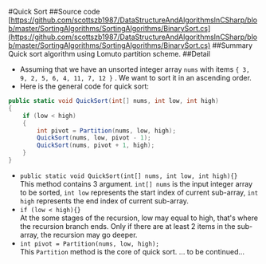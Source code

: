 #Quick Sort
##Source code
[https://github.com/scottszb1987/DataStructureAndAlgorithmsInCSharp/blob/master/SortingAlgorithms/SortingAlgorithms/BinarySort.cs](https://github.com/scottszb1987/DataStructureAndAlgorithmsInCSharp/blob/master/SortingAlgorithms/SortingAlgorithms/BinarySort.cs)
##Summary
Quick sort algorithm using Lomuto partition scheme.
##Detail
+ Assuming that we have an unsorted integer array ```nums``` with items ```{ 3, 9, 2, 5, 6, 4, 11, 7, 12 }``` . We want to sort it in an ascending order.
+ Here is the general code for quick sort:
```c#
public static void QuickSort(int[] nums, int low, int high)
{
    if (low < high)
    {
        int pivot = Partition(nums, low, high);
        QuickSort(nums, low, pivot - 1);
        QuickSort(nums, pivot + 1, high);
    }
}
```  
  - ```public static void QuickSort(int[] nums, int low, int high){}```  
  This method contains 3 argument. ```int[] nums``` is the input integer array to be sorted, ```int low``` represents the start index of current sub-array, ```int high``` represents the end index of current sub-array.
  - ```if (low < high){}```  
  At the some stages of the recursion, low may equal to high, that's where the recursion branch ends. Only if there are at least 2 items in the sub-array, the recursion may go deeper.
  - ```int pivot = Partition(nums, low, high);```  
  This ```Partition``` method is the core of quick sort.
... to be continued...
  
